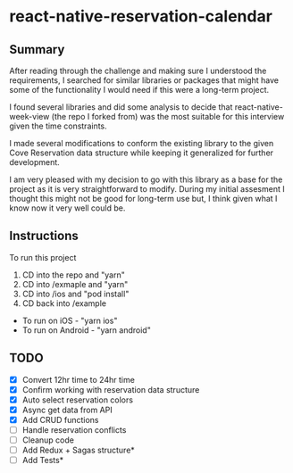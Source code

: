 # react-native-reservation-calendar

## Summary
After reading through the challenge and making sure I understood the requirements, I searched for similar libraries or packages that might have some of the functionality I would need if this were a long-term project.

I found several libraries and did some analysis to decide that react-native-week-view (the repo I forked from) was the most suitable for this interview given the time constraints.

I made several modifications to conform the existing library to the given Cove Reservation data structure while keeping it generalized for further development.

I am very pleased with my decision to go with this library as a base for the project as it is very straightforward to modify. During my initial assesment I thought this might not be good for long-term use but, I think given what I know now it very well could be.

## Instructions
To run this project
1. CD into the repo and "yarn"
2. CD into /exmaple and "yarn"
3. CD into /ios and "pod install"
4. CD back into /example
-  To run on iOS - "yarn ios"
-  To run on Android - "yarn android"

## TODO
- [x] Convert 12hr time to 24hr time
- [x] Confirm working with reservation data structure
- [x] Auto select reservation colors
- [x] Async get data from API
- [x] Add CRUD functions
- [ ] Handle reservation conflicts
- [ ] Cleanup code 
- [ ] Add Redux + Sagas structure*
- [ ] Add Tests*
